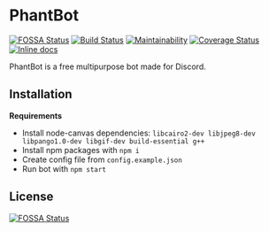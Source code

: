 # PhantBot
[![FOSSA Status](https://app.fossa.io/api/projects/git%2Bgithub.com%2FItsPhant%2FPhantBot.svg?type=shield)](https://app.fossa.io/projects/git%2Bgithub.com%2FItsPhant%2FPhantBot?ref=badge_shield)
[![Build Status](https://travis-ci.org/ItsPhant/PhantBot.svg?branch=master)](https://travis-ci.org/ItsPhant/PhantBot)
[![Maintainability](https://api.codeclimate.com/v1/badges/892d4fe99dc5971a5a89/maintainability)](https://codeclimate.com/github/ItsPhant/PhantBot/maintainability)
[![Coverage Status](https://coveralls.io/repos/github/ItsPhant/PhantBot/badge.svg?branch=master)](https://coveralls.io/github/ItsPhant/PhantBot?branch=master)
[![Inline docs](http://inch-ci.org/github/ItsPhant/PhantBot.svg?branch=master)](http://inch-ci.org/github/ItsPhant/PhantBot)

PhantBot is a free multipurpose bot made for Discord.


## Installation

**Requirements**

 - Install node-canvas dependencies: `libcairo2-dev libjpeg8-dev libpango1.0-dev libgif-dev build-essential g++`
 - Install npm packages with `npm i`
 - Create config file from `config.example.json`
 - Run bot with `npm start`

## License
[![FOSSA Status](https://app.fossa.io/api/projects/git%2Bgithub.com%2FItsPhant%2FPhantBot.svg?type=large)](https://app.fossa.io/projects/git%2Bgithub.com%2FItsPhant%2FPhantBot?ref=badge_large)
